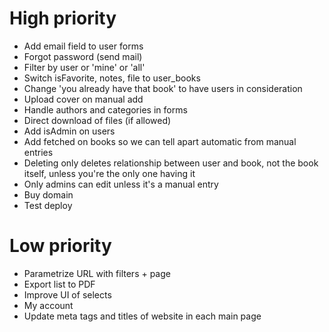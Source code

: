 High priority
=============

* Add email field to user forms
* Forgot password (send mail)
* Filter by user or 'mine' or 'all'
* Switch isFavorite, notes, file to user_books
* Change 'you already have that book' to have users in consideration
* Upload cover on manual add
* Handle authors and categories in forms
* Direct download of files (if allowed)
* Add isAdmin on users
* Add fetched on books so we can tell apart automatic from manual entries
* Deleting only deletes relationship between user and book, not the book itself, unless you're the only one having it
* Only admins can edit unless it's a manual entry
* Buy domain
* Test deploy

Low priority
==============

* Parametrize URL with filters + page
* Export list to PDF
* Improve UI of selects
* My account
* Update meta tags and titles of website in each main page